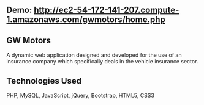 ## Demo: http://ec2-54-172-141-207.compute-1.amazonaws.com/gwmotors/home.php

## GW Motors
A dynamic web application designed and developed for the use of an insurance company which
specifically deals in the vehicle insurance sector.

## Technologies Used
PHP, MySQL, JavaScript, jQuery, Bootstrap, HTML5, CSS3
